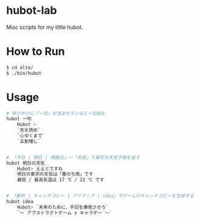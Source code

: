 # hubot-lab

Misc scripts for my little hubot.

# How to Run

```sh
$ cd alto/
$ ./bin/hubot
```

# Usage

```sh
# 呼びかけに「一句」が含まれていると一句詠む
hubot 一句
    Hubot >
    `先を読め`
    `心ゆくまで`
    `五割増し`


# 「今日 | 明日 | 明後日」〜「天気」で東京の天気予報を返す
hubot 明日の天気
    Hubot> ええとですね
    明日の東京の天気は「曇のち雨」です
    最低 / 最高気温は 17 ℃ / 22 ℃ です


# 「新作 | キャッチコピー | アイディア | idea」でゲームのキャッチコピーを生成する
hubot idea
    Hubot> `未来のために、手記を爆発させろ`
    `〜 アブストラクトゲーム x キャラゲー 〜`
```
